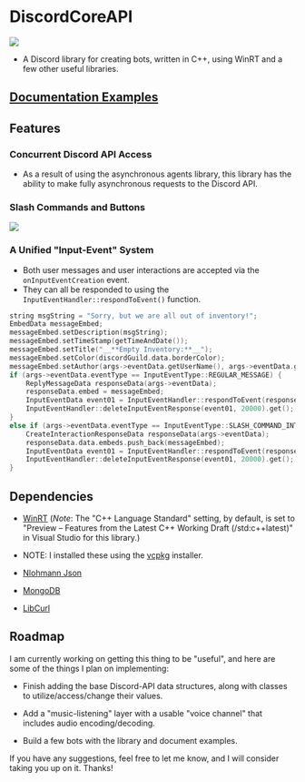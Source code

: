 # DiscordCoreAPI
![](https://github.com/RealTimeChris/DiscordCoreAPI/blob/main/images/TheLogo.png?raw=true)
- A Discord library for creating bots, written in C++, using WinRT and a few other useful libraries. 

## [Documentation Examples](https://github.com/RealTimeChris/DiscordCoreAPI/blob/main/Documentation-Examples.md)

## Features
### Concurrent Discord API Access
- As a result of using the asynchronous agents library, this library has the ability to make fully asynchronous requests to the Discord API.

### Slash Commands and Buttons
![](https://github.com/RealTimeChris/DiscordCoreAPI/blob/main/images/Screenshot%20(53).png?raw=true)
### A Unified "Input-Event" System
- Both user messages and user interactions are accepted via the `onInputEventCreation` event.
- They can all be responded to using the `InputEventHandler::respondToEvent()` function.
```C++
string msgString = "Sorry, but we are all out of inventory!";
EmbedData messageEmbed;
messageEmbed.setDescription(msgString);
messageEmbed.setTimeStamp(getTimeAndDate());
messageEmbed.setTitle("__**Empty Inventory:**__");
messageEmbed.setColor(discordGuild.data.borderColor);
messageEmbed.setAuthor(args->eventData.getUserName(), args->eventData.getAvatarURL());
if (args->eventData.eventType == InputEventType::REGULAR_MESSAGE) {
	ReplyMessageData responseData(args->eventData);
	responseData.embed = messageEmbed;
	InputEventData event01 = InputEventHandler::respondToEvent(responseData).get();
	InputEventHandler::deleteInputEventResponse(event01, 20000).get();
}
else if (args->eventData.eventType == InputEventType::SLASH_COMMAND_INTERACTION) {
	CreateInteractionResponseData responseData(args->eventData);
	responseData.data.embeds.push_back(messageEmbed);
	InputEventData event01 = InputEventHandler::respondToEvent(responseData).get();
	InputEventHandler::deleteInputEventResponse(event01, 20000).get();
}
```
## Dependencies

- [WinRT](https://docs.microsoft.com/en-us/windows/uwp/cpp-and-winrt-apis/intro-to-using-cpp-with-winrt)
(*Note*: The "C++ Language Standard" setting, by default, is set to "Preview – Features from the Latest C++ Working Draft (/std:c++latest)" in Visual Studio for this library.)

- NOTE: I installed these using the [vcpkg](https://github.com/microsoft/vcpkg) installer.
 
- [Nlohmann Json](https://github.com/nlohmann/json)

- [MongoDB](https://docs.mongodb.com/manual/installation/)

- [LibCurl](https://github.com/curl/curl)

## Roadmap
I am currently working on getting this thing to be "useful", and here are some of the things I plan on implementing:

- Finish adding the base Discord-API data structures, along with classes to utilize/access/change their values.

- Add a "music-listening" layer with a usable "voice channel" that includes audio encoding/decoding.

- Build a few bots with the library and document examples.

If you have any suggestions, feel free to let me know, and I will consider taking you up on it. Thanks!
